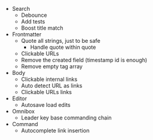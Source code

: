 - Search
  - Debounce
  - Add tests
  - Boost title match
- Frontmatter
  - Quote all strings, just to be safe
    - Handle quote within quote
  - Clickable URLs
  - Remove the created field (timestamp id is enough)
  - Remove empty tag array
- Body
  - Clickable internal links
  - Auto detect URL as links
  - Clickable URLs links
- Editor
  - Autosave load edits
- Omnibox
  - Leader key base commanding chain
- Command
  - Autocomplete link insertion
